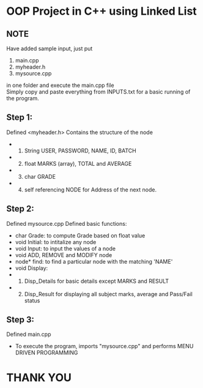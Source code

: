# OOP Project in C++ using Linked List

## NOTE
Have added sample input, just put 
1. main.cpp
2. myheader.h
3. mysource.cpp

in one folder and execute the main.cpp file <br>
Simply copy and paste everything from INPUTS.txt for a basic running of the program.

## Step 1:
Defined <myheader.h>
Contains the structure of the node
- 1. String USER, PASSWORD, NAME, ID, BATCH
- 2. float MARKS (array), TOTAL and AVERAGE
- 3. char GRADE
- 4. self referencing NODE for Address of the next node.

## Step 2:

Defined mysource.cpp
Defined basic functions:
- char Grade: to compute Grade based on float value
- void Initial: to intitalize any node
- void Input: to input the values of a node
- void ADD, REMOVE and MODIFY node
- node* find: to find a particular node with the matching 'NAME'
- void Display: 
- 1. Disp_Details for basic details except MARKS and RESULT
- 2. Disp_Result for displaying all subject marks, average and Pass/Fail status

## Step 3:

Defined main.cpp
- To execute the program, imports "mysource.cpp" and performs MENU DRIVEN PROGRAMMING 

#        THANK YOU

